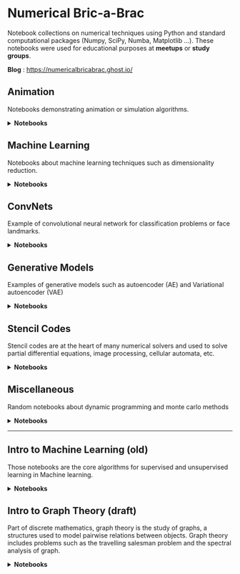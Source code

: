 # Numerical Bric-a-Brac
Notebook collections on numerical techniques using Python and standard computational packages (Numpy, SciPy, Numba, Matplotlib ...).
These notebooks were used for educational purposes at **meetups** or **study groups**.

**Blog** : https://numericalbricabrac.ghost.io/

## Animation

Notebooks demonstrating animation or simulation algorithms. 

<details>
<summary><b>Notebooks</b></summary>
<table>
<tbody>
  <tr>
    <td align='center' width='150'>
      <a href ="https://github.com/vincentbonnetcg/Numerical-Bric-a-Brac/blob/master/animation/implicit_time_integrator.ipynb">
      <img src="https://github.com/vincentbonnetcg/Numerical-Bric-a-Brac/blob/master/data/thumbnails/implicit_solver.png" alt="implicit_solver">
	  </a></br>
      <a href="https://colab.research.google.com/github/vincentbonnetcg/Numerical-Bric-a-Brac/blob/master/animation/implicit_time_integrator.ipynb"><img src="https://colab.research.google.com/assets/colab-badge.svg"></a></td>
    <td>Implementation of Baraff's "Large steps in cloth simulation.</td>
  </tr>
  <tr>
    <td align='center' width='150'>
      <a href ="https://github.com/vincentbonnetcg/Numerical-Bric-a-Brac/blob/master/animation/inverse_kinematic.ipynb">
      <img src="https://github.com/vincentbonnetcg/Numerical-Bric-a-Brac/blob/master/data/thumbnails/inverse_kinematic.png" alt="inverse_kinematic"></a></br>
<a href="https://colab.research.google.com/github/vincentbonnetcg/Numerical-Bric-a-Brac/blob/master/animation/inverse_kinematic.ipynb"><img src="https://colab.research.google.com/assets/colab-badge.svg"></a>
    </td>
    <td>Inverse kinematics using least square methods to solve the ill-posed problem.
    </td>   
  </tr>
  <tr>
    <td align='center' width='150'>
      <a href ="https://github.com/vincentbonnetcg/Numerical-Bric-a-Brac/blob/master/animation/linear_blend_skinning.ipynb">
      <img src="https://github.com/vincentbonnetcg/Numerical-Bric-a-Brac/blob/master/data/thumbnails/subspace_deformation.png" alt="subspace_deformation">
	  </a></br>
	  <a href="https://colab.research.google.com/github/vincentbonnetcg/Numerical-Bric-a-Brac/blob/master/animation/linear_blend_skinning.ipynb"><img src="https://colab.research.google.com/assets/colab-badge.svg"></a>
    </td>
    <td>Skeletal Subspace Deformation</td>
  </tr>
</tbody>
</table>
</details>

## Machine Learning

Notebooks about machine learning techniques such as dimensionality reduction.

<details>
<summary><b>Notebooks</b></summary>
<table>
<tbody>
  <tr>
    <td align='center' width='150'>
      <a href ="https://github.com/vincentbonnetcg/Numerical-Bric-a-Brac/blob/master/machine_learning/eigen_faces.ipynb">
      <img src="https://github.com/vincentbonnetcg/Numerical-Bric-a-Brac/blob/master/data/thumbnails/eigenfaces.png" alt="eigenfaces">
	  </a></br>
      <a href="https://colab.research.google.com/github/vincentbonnetcg/Numerical-Bric-a-Brac/blob/master/machine_learning/eigen_faces.ipynb"><img src="https://colab.research.google.com/assets/colab-badge.svg"></a></td>
    <td>Eigenfaces for face recognition on Olivetti faces dataset</td>
  </tr>
  <tr>
    <td align='center' width='150'>
      <a href ="https://github.com/vincentbonnetcg/Numerical-Bric-a-Brac/blob/master/machine_learning/pca_transform.ipynb">
      <img src="https://github.com/vincentbonnetcg/Numerical-Bric-a-Brac/blob/master/data/thumbnails/pca_transform.png" alt="pca_transform">
	  </a></br>
      <a href="https://colab.research.google.com/github/vincentbonnetcg/Numerical-Bric-a-Brac/blob/master/machine_learning/pca_transform.ipynb"><img src="https://colab.research.google.com/assets/colab-badge.svg"></a></td>
    <td>Optimal transformation of a point cloud with PCA</td>
  </tr>
  <tr>
    <td align='center' width='150'>
      <a href ="https://github.com/vincentbonnetcg/Numerical-Bric-a-Brac/blob/master/machine_learning/svd_compression.ipynb">
      <img src="https://github.com/vincentbonnetcg/Numerical-Bric-a-Brac/blob/master/data/thumbnails/svd_compression.png" alt="svd_compression">
	  </a></br>
      <a href="https://colab.research.google.com/github/vincentbonnetcg/Numerical-Bric-a-Brac/blob/master/machine_learning/svd_compression.ipynb"><img src="https://colab.research.google.com/assets/colab-badge.svg"></a></td>
    <td>Image compression with Singular Value Decomposition</td>
  </tr>
</tbody>
</table>
</details>

## ConvNets

Example of convolutional neural network for classification problems or face landmarks.

<details>
<summary><b>Notebooks</b></summary>

<table>
<tbody>
  <tr>
    <td align='center' width='150'>
      <a href ="https://github.com/vincentbonnetcg/Numerical-Bric-a-Brac/blob/master/cnn_models/transfer_learning.ipynb">
      <img src="https://github.com/vincentbonnetcg/Numerical-Bric-a-Brac/blob/master/data/thumbnails/transfer_learning.png" alt="transfer_learning">
	  </a></br>
      <a href="https://colab.research.google.com/github/vincentbonnetcg/Numerical-Bric-a-Brac/blob/master/cnn_models/transfer_learning.ipynb"><img src="https://colab.research.google.com/assets/colab-badge.svg"></a></td>
    <td>Transfer learning for image classification on CIFAR-100</td>
  </tr>
  <tr>
    <td align='center' width='150'>
      <a href ="https://github.com/vincentbonnetcg/Numerical-Bric-a-Brac/blob/master/cnn_models/facial_keypoints_detection.ipynb">
      <img src="https://github.com/vincentbonnetcg/Numerical-Bric-a-Brac/blob/master/data/thumbnails/face_keypoints.png" alt="face_keypoints">
	  </a></br>
      <a href="https://colab.research.google.com/github/vincentbonnetcg/Numerical-Bric-a-Brac/blob/master/cnn_models/facial_keypoints_detection.ipynb"><img src="https://colab.research.google.com/assets/colab-badge.svg"></a></td>
    <td>Facial keypoints detection</td>
  </tr>
  <tr>
    <td align='center' width='150'>
      <a href ="https://github.com/vincentbonnetcg/Numerical-Bric-a-Brac/blob/master/cnn_models/convnet.ipynb">
      <img src="https://github.com/vincentbonnetcg/Numerical-Bric-a-Brac/blob/master/data/thumbnails/conv_net.png" alt="conv_net">
	  </a></br>
      <a href="https://colab.research.google.com/github/vincentbonnetcg/Numerical-Bric-a-Brac/blob/master/cnn_models/convnet.ipynb"><img src="https://colab.research.google.com/assets/colab-badge.svg"></a></td>
    <td>Image classification on CIFAR-10 using CNN</td>
  </tr>
  <tr>
    <td align='center' width='150'>
      <a href ="https://github.com/vincentbonnetcg/Numerical-Bric-a-Brac/blob/master/cnn_models/resnet.ipynb">
      <img src="https://github.com/vincentbonnetcg/Numerical-Bric-a-Brac/blob/master/data/thumbnails/res_net.png" alt="res_net">
	  </a></br>
      <a href="https://colab.research.google.com/github/vincentbonnetcg/Numerical-Bric-a-Brac/blob/master/cnn_models/resnet.ipynb"><img src="https://colab.research.google.com/assets/colab-badge.svg"></a></td>
    <td>Image classification on CIFAR-10 using ResNet</td>
  </tr>
</tbody>
</table>

</details>

## Generative Models

Examples of generative models such as autoencoder (AE) and Variational autoencoder (VAE)

<details>
<summary><b>Notebooks</b></summary>

<table>
<tbody>
  <tr>
    <td align='center' width='150'>
      <a href ="https://github.com/vincentbonnetcg/Numerical-Bric-a-Brac/blob/master/generative_models/ae_fashion_mnist.ipynb">
      <img src="https://github.com/vincentbonnetcg/Numerical-Bric-a-Brac/blob/master/data/thumbnails/autoencoder.png" alt="ae_fashion_mnist">
	  </a></br>
      <a href="https://colab.research.google.com/github/vincentbonnetcg/Numerical-Bric-a-Brac/blob/master/generative_models/ae_fashion_mnist.ipynb"><img src="https://colab.research.google.com/assets/colab-badge.svg"></a>
    </td>
    <td>Autoencoder on Fashion MNIST</td>
  </tr>
  <tr>
    <td align='center' width='150'>
      <a href ="https://github.com/vincentbonnetcg/Numerical-Bric-a-Brac/blob/master/generative_models/vae_mnist.ipynb">
      <img src="https://github.com/vincentbonnetcg/Numerical-Bric-a-Brac/blob/master/data/thumbnails/variational_autoencoder.png" alt="variational_autoencoder">
	  </a></br>
      <a href="https://colab.research.google.com/github/vincentbonnetcg/Numerical-Bric-a-Brac/blob/master/generative_models/vae_mnist.ipynb"><img src="https://colab.research.google.com/assets/colab-badge.svg"></a>
    </td>
    <td>Variational autoencoder on MNIST</td>
  </tr>
</tbody>
</table>

</details>

## Stencil Codes

Stencil codes are at the heart of many numerical solvers and used to solve partial differential equations, image processing, cellular automata, etc.

<details>
<summary><b>Notebooks</b></summary>
<table>
<tbody>
  <tr>
    <td align='center' width='150'>
      <a href ="https://colab.research.google.com/github/vincentbonnetcg/Numerical-Bric-a-Brac/blob/master/stencil_codes/poisson_solver.ipynb">
      <img src="https://github.com/vincentbonnetcg/Numerical-Bric-a-Brac/blob/master/data/thumbnails/poisson_solver.png" alt="poisson_solver">
	  </a></br>
      <a href="https://colab.research.google.com/github/vincentbonnetcg/Numerical-Bric-a-Brac/blob/master/stencil_codes/poisson_solver.ipynb"><img src="https://colab.research.google.com/assets/colab-badge.svg"></a></td>
    <td>Diffusion problem</td>
  </tr>
  <tr>
    <td align='center' width='150'>
      <a href ="https://github.com/vincentbonnetcg/Numerical-Bric-a-Brac/blob/master/stencil_codes/laplace_inpainting.ipynb">
      <img src="https://github.com/vincentbonnetcg/Numerical-Bric-a-Brac/blob/master/data/thumbnails/laplace_inpainting.png" alt="laplace_inpainting">
	  </a></br>
      <a href="https://colab.research.google.com/github/vincentbonnetcg/Numerical-Bric-a-Brac/blob/master/stencil_codes/laplace_inpainting.ipynb"><img src="https://colab.research.google.com/assets/colab-badge.svg"></a>
	</td>
    <td>Laplace inpainting to restore an image</td>
  </tr>
  <tr>
    <td align='center' width='150'>
      <a href ="https://github.com/vincentbonnetcg/Numerical-Bric-a-Brac/blob/master/stencil_codes/convolution_matrix.ipynb">
      <img src="https://github.com/vincentbonnetcg/Numerical-Bric-a-Brac/blob/master/data/thumbnails/convolution.png" alt="convolution">
	  </a></br>
	  <a href="https://colab.research.google.com/github/vincentbonnetcg/Numerical-Bric-a-Brac/blob/master/stencil_codes/convolution_matrix.ipynb"><img src="https://colab.research.google.com/assets/colab-badge.svg"></a>
	</td>
    <td>Image processing with convolution kernels</td>
  </tr>
  <tr>
    <td align='center' width='150'>
      <a href ="https://github.com/vincentbonnetcg/Numerical-Bric-a-Brac/blob/master/stencil_codes/game_of_life.ipynb">
      <img src="https://github.com/vincentbonnetcg/Numerical-Bric-a-Brac/blob/master/data/thumbnails/conway.png" alt="conway">
	  </a></br>
	  <a href="https://colab.research.google.com/github/vincentbonnetcg/Numerical-Bric-a-Brac/blob/master/stencil_codes/game_of_life.ipynb"><img src="https://colab.research.google.com/assets/colab-badge.svg"></a>
	</td>
    <td>Cellular automata with Conway's game of life rules</td>
  </tr>
</tbody>
</table>
</details>

## Miscellaneous

Random notebooks about dynamic programming and monte carlo methods 

<details>
<summary><b>Notebooks</b></summary>
<table>
<tbody>
  <tr>
    <td align='center' width='150'>
      <a href ="https://github.com/vincentbonnetcg/Numerical-Bric-a-Brac/blob/master/miscellaneous/image_processing_with_Fourier_transform.ipynb">
      <img src="https://github.com/vincentbonnetcg/Numerical-Bric-a-Brac/blob/master/data/thumbnails/multivariable_optimizations.png" alt="multivariable_optimizations">
	  </a></br>
	  <a href="https://colab.research.google.com/github/vincentbonnetcg/Numerical-Bric-a-Brac/blob/master/miscellaneous/image_processing_with_Fourier_transform.ipynb"><img src="https://colab.research.google.com/assets/colab-badge.svg"></a></td>
    <td>Image processing in frequency domain</td>
  </tr>
  <tr>
    <td align='center' width='150'>
      <a href ="https://github.com/vincentbonnetcg/Numerical-Bric-a-Brac/blob/master/miscellaneous/convex_optimization.ipynb">
      <img src="https://github.com/vincentbonnetcg/Numerical-Bric-a-Brac/blob/master/data/thumbnails/multivariable_optimizations.png" alt="multivariable_optimizations">
	  </a></br>
	  <a href="https://colab.research.google.com/github/vincentbonnetcg/Numerical-Bric-a-Brac/blob/master/miscellaneous/convex_optimization.ipynb"><img src="https://colab.research.google.com/assets/colab-badge.svg"></a></td>
    <td>Multivariable Optimizations (Gradient Descent and Newton's methods)</td>
  </tr>
  <tr>
    <td align='center' width='150'>
      <a href ="https://github.com/vincentbonnetcg/Numerical-Bric-a-Brac/blob/master/miscellaneous/image_augmentation.ipynb">
      <img src="https://github.com/vincentbonnetcg/Numerical-Bric-a-Brac/blob/master/data/thumbnails/self_supervised.png" alt="self_supervised">
	  </a></br>
      <a href="https://colab.research.google.com/github/vincentbonnetcg/Numerical-Bric-a-Brac/blob/master/miscellaneous/image_augmentation.ipynb"><img src="https://colab.research.google.com/assets/colab-badge.svg"></a>
    </td>
    <td>Image Augmentation for Self-Supervised Learning</td>
  </tr>
  <tr>
    <td align='center' width='150'>
      <a href ="https://github.com/vincentbonnetcg/Numerical-Bric-a-Brac/blob/master/snakemake_demo/run.ipynb">
      <img src="https://github.com/vincentbonnetcg/Numerical-Bric-a-Brac/blob/master/data/thumbnails/snakemake.png" alt="markov_chain">
	  </a></br>
	  <a href="https://colab.research.google.com/github/vincentbonnetcg/Numerical-Bric-a-Brac/blob/master/snakemake_demo/run.ipynb"><img src="https://colab.research.google.com/assets/colab-badge.svg"></a>
    </td>
    <td>Example of ML pipeline with Snakemake</td>
  </tr>
  <tr>
    <td align='center' width='150'>
      <a href ="https://github.com/vincentbonnetcg/Numerical-Bric-a-Brac/blob/master/miscellaneous/numba_intro.ipynb">
      <img src="https://github.com/vincentbonnetcg/Numerical-Bric-a-Brac/blob/master/data/thumbnails/numba.png" alt="markov_chain">
	  </a></br>
	  <a href="https://colab.research.google.com/github/vincentbonnetcg/Numerical-Bric-a-Brac/blob/master/miscellaneous/numba_intro.ipynb"><img src="https://colab.research.google.com/assets/colab-badge.svg"></a>
    </td>
    <td>Introduction to Numba</td>
  </tr>
  <tr>
    <td align='center' width='150'>
      <a href ="https://github.com/vincentbonnetcg/Numerical-Bric-a-Brac/blob/master/miscellaneous/dynamic_programming.ipynb">
      <img src="https://github.com/vincentbonnetcg/Numerical-Bric-a-Brac/blob/master/data/thumbnails/dynamic_programming.png" alt="dynamic_programming">
      </a></br>
      <a href="https://colab.research.google.com/github/vincentbonnetcg/Numerical-Bric-a-Brac/blob/master/miscellaneous/dynamic_programming.ipynb"><img src="https://colab.research.google.com/assets/colab-badge.svg"></a>
    </td>
    <td>Dynamic programming Examples</td>   
  </tr>
  <tr>
    <td align='center' width='150'>
      <a href ="https://github.com/vincentbonnetcg/Numerical-Bric-a-Brac/blob/master/miscellaneous/monte_carlo.ipynb">
      <img src="https://github.com/vincentbonnetcg/Numerical-Bric-a-Brac/blob/master/data/thumbnails/monte_carlo_integration.png" alt="monte_carlo_integration">
      </a></br>
      <a href="https://colab.research.google.com/github/vincentbonnetcg/Numerical-Bric-a-Brac/blob/master/miscellaneous/monte_carlo.ipynb"><img src="https://colab.research.google.com/assets/colab-badge.svg"></a>
    </td>
    <td>Examples of Monte Carlo integrations</td>   
  </tr>
  <tr>
    <td align='center' width='150'>
      <a href ="https://github.com/vincentbonnetcg/Numerical-Bric-a-Brac/blob/master/path_tracing">
      <img src="https://github.com/vincentbonnetcg/Numerical-Bric-a-Brac/blob/master/data/thumbnails/path_tracing.png" alt="path_tracing">
	  </a></br>
	  <a href ="https://github.com/vincentbonnetcg/Numerical-Bric-a-Brac/blob/master/path_tracing">GitHub</a>
    </td>
    <td>Monte Carlo Path Tracing</td>
  </tr>
  <tr>
    <td align='center' width='150'>
      <a href ="https://github.com/vincentbonnetcg/Numerical-Bric-a-Brac/blob/master/miscellaneous/markov_chain.ipynb">
      <img src="https://github.com/vincentbonnetcg/Numerical-Bric-a-Brac/blob/master/data/thumbnails/markov_chain.png" alt="markov_chain">
	  </a></br>
	  <a href="https://colab.research.google.com/github/vincentbonnetcg/Numerical-Bric-a-Brac/blob/master/miscellaneous/markov_chain.ipynb"><img src="https://colab.research.google.com/assets/colab-badge.svg"></a>
    </td>
    <td>Generate authors names from the <i>Collection of Poems from Poetry Foundation</td>
  </tr>
  <tr>
    <td align='center' width='150'>
      <a href ="https://github.com/vincentbonnetcg/Numerical-Bric-a-Brac/blob/master/miscellaneous/radial_basis_function.ipynb">
      <img src="https://github.com/vincentbonnetcg/Numerical-Bric-a-Brac/blob/master/data/thumbnails/radial_basis_kernels.png" alt="radial_basis_kernels">
      </a></br>
    <a href="https://colab.research.google.com/github/vincentbonnetcg/Numerical-Bric-a-Brac/blob/master/miscellaneous/radial_basis_function.ipynb"><img src="https://colab.research.google.com/assets/colab-badge.svg"></a>
    </td>
    <td>Interpolation with Radial Basis Functions (RBFs).
    </td>   
  </tr>
</tbody>
</table>
</details>

---

## Intro to Machine Learning (old)

Those notebooks are the core algorithms for supervised and unsupervised learning in Machine learning.

<details>
<summary><b>Notebooks</b></summary>

<table>
<tbody>
  <tr>
  <td colspan='3'><b>Supervised Learning</b></td>
  </tr>
  <tr>
    <td align='center' width='150'>
      <a href ="https://github.com/vincentbonnetcg/Numerical-Bric-a-Brac/blob/master/intro_to_ml/simple_linear_regression.ipynb">
      <img src="https://github.com/vincentbonnetcg/Numerical-Bric-a-Brac/blob/master/data/thumbnails/linear_regression.png" alt="linear_regression">
	  </a></br>
      <a href="https://colab.research.google.com/github/vincentbonnetcg/Numerical-Bric-a-Brac/blob/master/intro_to_ml/simple_linear_regression.ipynb"><img src="https://colab.research.google.com/assets/colab-badge.svg"></a></td>
    <td>Linear regression from scratch</td>
  </tr>
  <tr>
    <td align='center' width='150'>
      <a href ="https://github.com/vincentbonnetcg/Numerical-Bric-a-Brac/blob/master/intro_to_ml/polynomial_regression.ipynb">
      <img src="https://github.com/vincentbonnetcg/Numerical-Bric-a-Brac/blob/master/data/thumbnails/polynomial_regression.png" alt="polynomial_regression">
	  </a></br>
      <a href="https://colab.research.google.com/github/vincentbonnetcg/Numerical-Bric-a-Brac/blob/master/intro_to_ml/polynomial_regression.ipynb"><img src="https://colab.research.google.com/assets/colab-badge.svg"></a></td>
    <td>Polynomial regression from scratch</td>
  </tr>
  <tr>
    <td align='center' width='150'>
      <a href ="https://github.com/vincentbonnetcg/Numerical-Bric-a-Brac/blob/master/intro_to_ml/logistic_regression.ipynb">
      <img src="https://github.com/vincentbonnetcg/Numerical-Bric-a-Brac/blob/master/data/thumbnails/logistic_regression.png" alt="logistic_regression">
	  </a></br>
      <a href="https://colab.research.google.com/github/vincentbonnetcg/Numerical-Bric-a-Brac/blob/master/intro_to_ml/logistic_regression.ipynb"><img src="https://colab.research.google.com/assets/colab-badge.svg"></a></td>
    <td>Logistic regression from scratch</td>
  </tr>
  <tr>
    <td align='center' width='150'>
      <a href ="https://github.com/vincentbonnetcg/Numerical-Bric-a-Brac/blob/master/intro_to_ml/multiclass_classifiation.ipynb">
      <img src="https://github.com/vincentbonnetcg/Numerical-Bric-a-Brac/blob/master/data/thumbnails/multiclass_classifiation.png" alt="multiclass_classifiation">
	  </a></br>
      <a href="https://colab.research.google.com/github/vincentbonnetcg/Numerical-Bric-a-Brac/blob/master/intro_to_ml/multiclass_classifiation.ipynb"><img src="https://colab.research.google.com/assets/colab-badge.svg"></a></td>
    <td>Multiclass Classification with Scikit-learn</td>
  </tr>
  <tr>
    <td align='center' width='150'>
      <a href ="https://github.com/vincentbonnetcg/Numerical-Bric-a-Brac/blob/master/intro_to_ml/support_vector_machine.ipynb">
      <img src="https://github.com/vincentbonnetcg/Numerical-Bric-a-Brac/blob/master/data/thumbnails/svm.png" alt="support_vector_machine">
	  </a></br>
      <a href="https://colab.research.google.com/github/vincentbonnetcg/Numerical-Bric-a-Brac/blob/master/intro_to_ml/support_vector_machine.ipynb"><img src="https://colab.research.google.com/assets/colab-badge.svg"></a></td>
    <td>Support Vector Machine (SVM) with Scikit-learn</td>
  </tr>
  <tr>
  <td colspan='3'><b>Unsupervised Learning</b></td>
  </tr>
  <tr>
    <td align='center' width='150'>
      <a href ="https://github.com/vincentbonnetcg/Numerical-Bric-a-Brac/blob/master/intro_to_ml/k_means_clustering.ipynb">
      <img src="https://github.com/vincentbonnetcg/Numerical-Bric-a-Brac/blob/master/data/thumbnails/k_means.png" alt="k_means">
	  </a></br>
      <a href="https://colab.research.google.com/github/vincentbonnetcg/Numerical-Bric-a-Brac/blob/master/intro_to_ml/k_means_clustering.ipynb"><img src="https://colab.research.google.com/assets/colab-badge.svg"></a></td>
    <td>K-means clustering from scratch</td>
  </tr>
</tbody>
</table>
</details>


## Intro to Graph Theory (draft)

Part of discrete mathematics, graph theory is the study of graphs, a structures used to model pairwise relations between objects.
Graph theory includes problems such as the travelling salesman problem and the spectral analysis of graph. 

<details>
<summary><b>Notebooks</b></summary>
<table>
<tbody>
  <tr>
    <td align='center' width='150'>
      <a href ="https://github.com/vincentbonnetcg/Numerical-Bric-a-Brac/blob/master/intro_to_graph_theory/graph_matrix.ipynb">
      <img src="https://github.com/vincentbonnetcg/Numerical-Bric-a-Brac/blob/master/data/thumbnails/graph_matrix.png" alt="graph_matrix">
	  </a></br>
      <a href="https://colab.research.google.com/github/vincentbonnetcg/Numerical-Bric-a-Brac/blob/master/intro_to_graph_theory/graph_matrix.ipynb"><img src="https://colab.research.google.com/assets/colab-badge.svg"></a></td>
    <td>List matrices describing a finite graph.</td>
  </tr>
  <tr>
    <td align='center' width='150'>
      <a href ="https://github.com/vincentbonnetcg/Numerical-Bric-a-Brac/blob/master/intro_to_graph_theory/graph_coloring.ipynb">
      <img src="https://github.com/vincentbonnetcg/Numerical-Bric-a-Brac/blob/master/data/thumbnails/graph_coloring.png" alt="graph_coloring">
	  </a></br>
      <a href="https://colab.research.google.com/github/vincentbonnetcg/Numerical-Bric-a-Brac/blob/master/intro_to_graph_theory/graph_coloring.ipynb"><img src="https://colab.research.google.com/assets/colab-badge.svg"></a></td>
    <td>Greedy algorithm for graph coloring.</td>
  </tr>
  <tr>
    <td align='center' width='150'>
      <a href ="https://github.com/vincentbonnetcg/Numerical-Bric-a-Brac/blob/master/intro_to_graph_theory/dijkstra.ipynb">
      <img src="https://github.com/vincentbonnetcg/Numerical-Bric-a-Brac/blob/master/data/thumbnails/dijkstra.png" alt="dijkstra">
	  </a></br>
      <a href="https://colab.research.google.com/github/vincentbonnetcg/Numerical-Bric-a-Brac/blob/master/intro_to_graph_theory/dijkstra.ipynb"><img src="https://colab.research.google.com/assets/colab-badge.svg"></a></td>
    <td>Find the shortest paths between nodes in a graph.</td>
  </tr>
  <tr>
    <td align='center' width='150'>
      <a href ="https://github.com/vincentbonnetcg/Numerical-Bric-a-Brac/blob/master/intro_to_graph_theory/spectral_graph_theory.ipynb">
      <img src="https://github.com/vincentbonnetcg/Numerical-Bric-a-Brac/blob/master/data/thumbnails/spectral_graph_theory.png" alt="spectral_graph_theory">
	  </a></br>
      <a href="https://colab.research.google.com/github/vincentbonnetcg/Numerical-Bric-a-Brac/blob/master/intro_to_graph_theory/spectral_graph_theory.ipynb"><img src="https://colab.research.google.com/assets/colab-badge.svg"></a></td>
    <td>Spectral Graph Thoery - PLACEHOLDER (WIP).</td>
  </tr>
</tbody>
</table>
</details>



